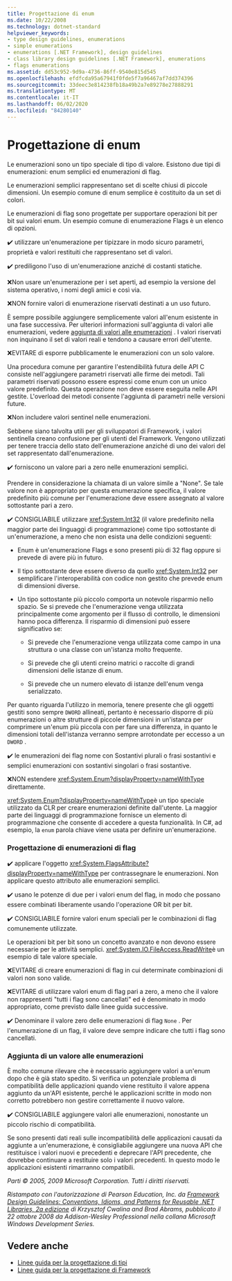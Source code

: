```yaml
---
title: Progettazione di enum
ms.date: 10/22/2008
ms.technology: dotnet-standard
helpviewer_keywords:
- type design guidelines, enumerations
- simple enumerations
- enumerations [.NET Framework], design guidelines
- class library design guidelines [.NET Framework], enumerations
- flags enumerations
ms.assetid: dd53c952-9d9a-4736-86ff-9540e815d545
ms.openlocfilehash: efdfcda95a67941f0fde5f7a96467af7dd374396
ms.sourcegitcommit: 33deec3e814238fb18a49b2a7e89278e27888291
ms.translationtype: MT
ms.contentlocale: it-IT
ms.lasthandoff: 06/02/2020
ms.locfileid: "84280140"
---
```

# <a name="enum-design"></a>Progettazione di enum

Le enumerazioni sono un tipo speciale di tipo di valore. Esistono due tipi di enumerazioni: enum semplici ed enumerazioni di flag.

Le enumerazioni semplici rappresentano set di scelte chiusi di piccole dimensioni. Un esempio comune di enum semplice è costituito da un set di colori.

Le enumerazioni di flag sono progettate per supportare operazioni bit per bit sui valori enum. Un esempio comune di enumerazione Flags è un elenco di opzioni.

✔️ utilizzare un'enumerazione per tipizzare in modo sicuro parametri, proprietà e valori restituiti che rappresentano set di valori.

✔️ prediligono l'uso di un'enumerazione anziché di costanti statiche.

❌Non usare un'enumerazione per i set aperti, ad esempio la versione del sistema operativo, i nomi degli amici e così via.

❌NON fornire valori di enumerazione riservati destinati a un uso futuro.

È sempre possibile aggiungere semplicemente valori all'enum esistente in una fase successiva. Per ulteriori informazioni sull'aggiunta di valori alle enumerazioni, vedere [aggiunta di valori alle enumerazioni](#add_value) . I valori riservati non inquinano il set di valori reali e tendono a causare errori dell'utente.

❌EVITARE di esporre pubblicamente le enumerazioni con un solo valore.

Una procedura comune per garantire l'estendibilità futura delle API C consiste nell'aggiungere parametri riservati alle firme dei metodi. Tali parametri riservati possono essere espressi come enum con un unico valore predefinito. Questa operazione non deve essere eseguita nelle API gestite. L'overload dei metodi consente l'aggiunta di parametri nelle versioni future.

❌Non includere valori sentinel nelle enumerazioni.

Sebbene siano talvolta utili per gli sviluppatori di Framework, i valori sentinella creano confusione per gli utenti del Framework. Vengono utilizzati per tenere traccia dello stato dell'enumerazione anziché di uno dei valori del set rappresentato dall'enumerazione.

✔️ forniscono un valore pari a zero nelle enumerazioni semplici.

Prendere in considerazione la chiamata di un valore simile a "None". Se tale valore non è appropriato per questa enumerazione specifica, il valore predefinito più comune per l'enumerazione deve essere assegnato al valore sottostante pari a zero.

✔️ CONSIGLIABILE utilizzare <xref:System.Int32> (il valore predefinito nella maggior parte dei linguaggi di programmazione) come tipo sottostante di un'enumerazione, a meno che non esista una delle condizioni seguenti:

- Enum è un'enumerazione Flags e sono presenti più di 32 flag oppure si prevede di avere più in futuro.

- Il tipo sottostante deve essere diverso da quello <xref:System.Int32> per semplificare l'interoperabilità con codice non gestito che prevede enum di dimensioni diverse.

- Un tipo sottostante più piccolo comporta un notevole risparmio nello spazio. Se si prevede che l'enumerazione venga utilizzata principalmente come argomento per il flusso di controllo, le dimensioni hanno poca differenza. Il risparmio di dimensioni può essere significativo se:

  - Si prevede che l'enumerazione venga utilizzata come campo in una struttura o una classe con un'istanza molto frequente.

  - Si prevede che gli utenti creino matrici o raccolte di grandi dimensioni delle istanze di enum.

  - Si prevede che un numero elevato di istanze dell'enum venga serializzato.

Per quanto riguarda l'utilizzo in memoria, tenere presente che gli oggetti gestiti sono sempre `DWORD` allineati, pertanto è necessario disporre di più enumerazioni o altre strutture di piccole dimensioni in un'istanza per comprimere un'enum più piccola con per fare una differenza, in quanto le dimensioni totali dell'istanza verranno sempre arrotondate per eccesso a un `DWORD` .

✔️ le enumerazioni dei flag nome con Sostantivi plurali o frasi sostantivi e semplici enumerazioni con sostantivi singolari o frasi sostantive.

❌NON estendere <xref:System.Enum?displayProperty=nameWithType> direttamente.

<xref:System.Enum?displayProperty=nameWithType>è un tipo speciale utilizzato da CLR per creare enumerazioni definite dall'utente. La maggior parte dei linguaggi di programmazione fornisce un elemento di programmazione che consente di accedere a questa funzionalità. In C#, ad esempio, la `enum` parola chiave viene usata per definire un'enumerazione.

<a name="design"></a>

### <a name="designing-flag-enums"></a>Progettazione di enumerazioni di flag

✔️ applicare l'oggetto <xref:System.FlagsAttribute?displayProperty=nameWithType> per contrassegnare le enumerazioni. Non applicare questo attributo alle enumerazioni semplici.

✔️ usano le potenze di due per i valori enum del flag, in modo che possano essere combinati liberamente usando l'operazione OR bit per bit.

✔️ CONSIGLIABILE fornire valori enum speciali per le combinazioni di flag comunemente utilizzate.

Le operazioni bit per bit sono un concetto avanzato e non devono essere necessarie per le attività semplici. <xref:System.IO.FileAccess.ReadWrite>è un esempio di tale valore speciale.

❌EVITARE di creare enumerazioni di flag in cui determinate combinazioni di valori non sono valide.

❌EVITARE di utilizzare valori enum di flag pari a zero, a meno che il valore non rappresenti "tutti i flag sono cancellati" ed è denominato in modo appropriato, come previsto dalle linee guida successive.

✔️ Denominare il valore zero delle enumerazioni di flag `None` . Per l'enumerazione di un flag, il valore deve sempre indicare che tutti i flag sono cancellati.

<a name="add_value"></a>

### <a name="adding-value-to-enums"></a>Aggiunta di un valore alle enumerazioni

È molto comune rilevare che è necessario aggiungere valori a un'enum dopo che è già stato spedito. Si verifica un potenziale problema di compatibilità delle applicazioni quando viene restituito il valore appena aggiunto da un'API esistente, perché le applicazioni scritte in modo non corretto potrebbero non gestire correttamente il nuovo valore.

✔️ CONSIGLIABILE aggiungere valori alle enumerazioni, nonostante un piccolo rischio di compatibilità.

Se sono presenti dati reali sulle incompatibilità delle applicazioni causati da aggiunte a un'enumerazione, è consigliabile aggiungere una nuova API che restituisce i valori nuovi e precedenti e deprecare l'API precedente, che dovrebbe continuare a restituire solo i valori precedenti. In questo modo le applicazioni esistenti rimarranno compatibili.

*Parti © 2005, 2009 Microsoft Corporation. Tutti i diritti riservati.*

*Ristampato con l'autorizzazione di Pearson Education, Inc. da [Framework Design Guidelines: Conventions, Idioms, and Patterns for Reusable .NET Libraries, 2a edizione](https://www.informit.com/store/framework-design-guidelines-conventions-idioms-and-9780321545619) di Krzysztof Cwalina and Brad Abrams, pubblicato il 22 ottobre 2008 da Addison-Wesley Professional nella collana Microsoft Windows Development Series.*

## <a name="see-also"></a>Vedere anche

- [Linee guida per la progettazione di tipi](type.md)
- [Linee guida per la progettazione di Framework](index.md)
